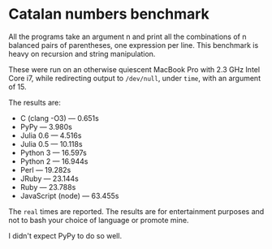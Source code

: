 # Catalan numbers benchmark

All the programs take an argument n and print all the combinations of
n balanced pairs of parentheses, one expression per line. This benchmark
is heavy on recursion and string manipulation.

These were run on an otherwise quiescent MacBook Pro with 2.3 GHz Intel Core
i7, while redirecting output to `/dev/null`, under `time`, with an argument
of 15.

The results are:

* C (clang -O3) — 0.651s
* PyPy — 3.980s
* Julia 0.6 — 4.516s
* Julia 0.5 — 10.118s
* Python 3 — 16.597s
* Python 2 — 16.944s
* Perl — 19.282s
* JRuby — 23.144s
* Ruby — 23.788s
* JavaScript (node) — 63.455s

The `real` times are reported. The results are for entertainment purposes
and not to bash your choice of language or promote mine.

I didn't expect PyPy to do so well.
